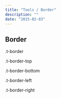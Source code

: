 ```yaml
---
title: "Tools / Border"
description: ""
date: "2015-02-03"
---
```

<div class="Container">
  <h2>Border</h2>

  <p class="t-border">.t-border</p>
  <p class="t-border-top">.t-border-top</p>
  <p class="t-border-bottom">.t-border-bottom</p>
  <p class="t-border-left">.t-border-left</p>
  <p class="t-border-right">.t-border-right</p>




</div>
